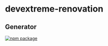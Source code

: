 # devextreme-renovation

## Generator

[![npm package](https://img.shields.io/npm/v/devextreme-generator?logo=npm&style=flat-square)](https://www.npmjs.org/package/devextreme-generator)
